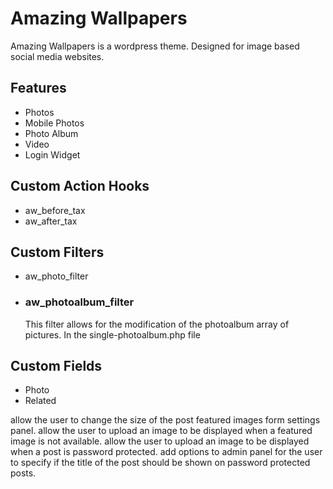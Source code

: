 <h1>Amazing Wallpapers</h1>

<p>
	Amazing Wallpapers is a wordpress theme. Designed for image based social media websites.
</p>

<h2>Features</h2>
<ul>
	<li>Photos</li>
	<li>Mobile Photos</li>
	<li>Photo Album</li>
	<li>Video</li>
	<li>Login Widget</li>
</ul>

<h2>Custom Action Hooks </h2>
<ul>
	<li>aw_before_tax</li>
	<li>aw_after_tax</li>
</ul>

<h2>Custom Filters</h2>
<ul>
	<li>aw_photo_filter</h2>
	<li>
		<h3>aw_photoalbum_filter</h2>
		<p>
			This filter allows for the modification of the photoalbum array of pictures.
			In the single-photoalbum.php file
		</p>
	</li>
</ul>

<h2>Custom Fields</h2>
<ul>
	<li>Photo</li>
	<li>Related</li>
</ul>

allow the user to change the size of the post featured images form settings panel.
allow the user to upload an image to be displayed when a featured image is not available.
allow the user to upload an image to be displayed when a post is password protected.
add options to admin panel for the user to specify if the title of the post should be shown on password protected posts.
